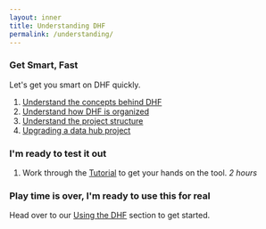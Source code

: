 ```yaml
---
layout: inner
title: Understanding DHF
permalink: /understanding/
---
```


### Get Smart, Fast
Let's get you smart on DHF quickly.

1. [Understand the concepts behind DHF](concepts.md)
1. [Understand how DHF is organized](architecture.md)
1. [Understand the project structure](projectstructure.md)
1. [Upgrading a data hub project](upgrading.md)

### I'm ready to test it out
1. Work through the [Tutorial](../tutorial/) to get your hands on the tool. <i class="fa fa-clock-o"></i> _2 hours_

### Play time is over, I'm ready to use this for real

Head over to our [Using the DHF](../using/using.md) section to get started.
